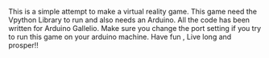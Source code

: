 This is a simple attempt to make a virtual reality game. This game need the Vpython Library to run and also needs an Arduino.
All the code has been written for Arduino Gallelio. Make sure you change the port setting if you try to run this game on your
arduino machine. Have fun , Live long and prosper!!
